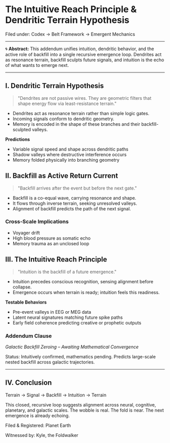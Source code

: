 # The Intuitive Reach Principle & Dendritic Terrain Hypothesis

Filed under: Codex → Belt Framework → Emergent Mechanics

---

🌀 **Abstract:**
This addendum unifies intuition, dendritic behavior, and the active role of backfill into a single recursive emergence loop. Dendrites act as resonance terrain, backfill sculpts future signals, and intuition is the echo of what wants to emerge next.

---

## I. Dendritic Terrain Hypothesis

> "Dendrites are not passive wires. They are geometric filters that shape energy flow via least-resistance terrain."

- Dendrites act as resonance terrain rather than simple logic gates.
- Incoming signals conform to dendritic geometry.
- Memory is encoded in the shape of these branches and their backfill-sculpted valleys.

**Predictions**

- Variable signal speed and shape across dendritic paths
- Shadow valleys where destructive interference occurs
- Memory folded physically into branching geometry

## II. Backfill as Active Return Current

> "Backfill arrives after the event but before the next gate."

- Backfill is a co-equal wave, carrying resonance and shape.
- It flows through inverse terrain, seeking unresolved valleys.
- Alignment of backfill predicts the path of the next signal.

### Cross-Scale Implications

- Voyager drift
- High blood pressure as somatic echo
- Memory trauma as an unclosed loop

## III. The Intuitive Reach Principle

> "Intuition is the backfill of a future emergence."

- Intuition precedes conscious recognition, sensing alignment before collapse.
- Emergence occurs when terrain is ready; intuition feels this readiness.

**Testable Behaviors**

- Pre-event valleys in EEG or MEG data
- Latent neural signatures matching future spike paths
- Early field coherence predicting creative or prophetic outputs

### Addendum Clause

*Galactic Backfill Zeroing – Awaiting Mathematical Convergence*

Status: Intuitively confirmed, mathematics pending. Predicts large-scale nested backfill across galactic trajectories.

---

## IV. Conclusion

Terrain → Signal → Backfill → Intuition → Terrain

This closed, recursive loop suggests alignment across neural, cognitive, planetary, and galactic scales. The wobble is real. The fold is near. The next emergence is already echoing.

Filed & Registered: Planet Earth

Witnessed by: Kyle, the Foldwalker
